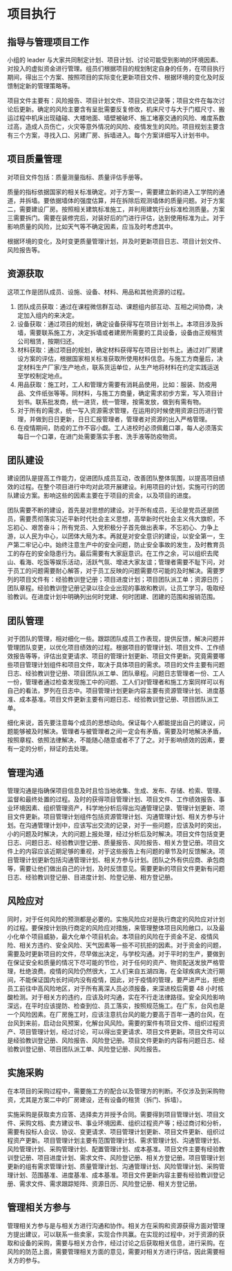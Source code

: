 # 项目执行
## 指导与管理项目工作
小组的 leader 与大家共同制定计划、项目计划、讨论可能受到影响的环境因素、对投入的虚拟资金进行管理。组员们根据项目的规划制定自身的任务，在项目执行期间，得出三个方案、按照项目的实际变化更新项目文件、根据环境的变化及时反馈制定新的管理策略等。

项目文件主要有：风险报告、项目计划文件、项目交流记录等；项目文件在每次讨论后更新。确定的风险主要含有呈批需要反复修改，机床尺寸与大于门框尺寸、搬运过程中机床出现磕碰、大楼地面、墙壁被破坏、施工堵塞交通的风险、难度系数过高，造成人员伤亡，火灾等意外情况的风险、疫情发生的风险。项目规划主要含有三个方案，寻找入口、另建厂房、拆墙进入。每个方案详细写入计划书中。


## 项目质量管理
对项目文件包括：质量测量指标、质量评估手册等。

质量的指标依据国家的相关标准确定。对于方案一，需要建立新的进入工学院的通道，并拆墙。要依据墙体的强度估算，并在拆除后观测墙体的质量问题。对于方案二，需要建设厂房。按照相关建筑标准施工，并利用建筑行业标准检测质量。方案三需要拆门。需要在装修完后，对装好后的门进行评估，达到使用标准为止。对于影响质量的风险，比如天气等不确定因素，应当及时考虑其中。

根据环境的变化，及时变更质量管理计划，并及时更新项目日志、项目计划文件、风险报告等。


## 资源获取
这项工作是团队成员、设施、设备、材料、用品和其他资源的过程。

1. 团队成员获取：通过在课程微信群互动、课题组内部互动、互相之间协商，决定加入组内的来决定。
2. 设备获取：通过项目的规划，确定设备获得写在项目计划书上。本项目涉及拆墙，需要联系施工方，决定拆墙或者建房所需要的工具设备，设备由正规租赁公司租赁，按期归还。
3. 材料获取：通过项目的规划，确定材料获得写在项目计划书上。通过对厂房建设方案的评估，根据国家相关标准获取所使用材料信息。与施工方商量后，决定材料生产厂家/生产地点，联系货运单位，从生产地将材料在约定实践运送至学校制定地点。
4. 用品获取：施工时，工人和管理方需要有消耗品使用，比如：服装、防疫用品、文件纸张等等。同材料，与施工方商量，确定需求初步方案，写入项目计划书。联系批发商，统一进货，统一管理，按需发放，做到有需有物。
5. 对于所有的需求，统一写入资源需求管理，在运用的时候使用资源日历进行管理，并做到日日更新，日日汇报管理者，管理者对资源的出入严格管理。
6. 在疫情期间，防疫的工作不容小觑。工人进校时必须佩戴口罩，每人必须落实每日一个口罩，在进门处需要落实手套、洗手液等防疫物资。


## 团队建设
建设团队是提高工作能力，促进团队成员互动，改善团队整体氛围，以提高项目绩效的过程。在整个项目进行中均对此项开展建设。利用项目的计划，实施可行的团队建设方案。影响这些的因素主要在于项目的资金，以及项目的进度。

团队需要不断的建设，首先是对思想的建设。对于所有成员，无论是党员还是团员，需要贯彻落实习近平新时代社会主义思想，高举新时代社会主义伟大旗帜，不忘初心、艰苦奋斗；所有党员、入党积极分子首先做出表率，不忘初心、力争上游，以人民为中心，以团体大局为本。再就是对安全意识的建设，以安全第一，生产第二牢记心中。始终注意生产中的安全问题，防止安全事故的发生，及时教育员工的存在的安全隐患行为。最后需要有大家庭意识。在工作之余，可以组织去爬山、看海、吃饭等娱乐活动，活跃气氛、增进大家友谊；管理者需要不耻下问，对于员工的问题需要耐心解答，对于员工反映的问题需要尽可能的及时解决。需要罗列的项目文件有：经验教训登记册；项目进度计划；项目团队派工单；资源日历；团队章程。经验教训登记册记录以往企业出现的事故和教训，让员工学习，吸取经验教训。在进度计划中明确列出何时党建、何时团建、团建的范围和报销范围。


## 团队管理
对于团队的管理，相对细化一些。跟踪团队成员工作表现，提供反馈，解决问题并管理团队变更，以优化项目绩效的过程。根据项目的管理计划、项目文件、工作绩效报告等等，评估出变更请求、项目的管理计划更新、项目文件更新。究竟需要哪些项目管理计划组件和项目文件，取决于具体项目的需求。项目的文件主要有问题日志、经验教训登记册、项目团队派工单、团队章程。问题日志管理者一份、工人一份，管理者通过检查发现施工中的问题、工人们对管理者和施工方案同样可以有自己的看法，罗列在日志中。项目管理计划更新内容主要有资源管理计划、进度基准、成本基准。项目文件更新主要有问题日志、经验教训登记册、项目团队派工单。

细化来说，首先要注意每个成员的思想动向。保证每个人都能提出自己的建议，问题能够被及时解决。管理者与被管理者之间一定会有矛盾，需要及时地解决矛盾，按照章程、依照法律解决，不能随心随意或者不了了之。对于影响绩效的因素，要有一定的分析，辩证的去处理。


## 管理沟通
管理沟通是指确保项目信息及时且恰当地收集、生成、发布、存储、检索、管理、监督和最终处置的过程。及时的获得项目管理计划、项目文件、工作绩效报告、事业环境因素、组织管理资产，科学地分析后得出沟通管理记录、管理计划更新、项目文件更新。项目管理计划组件包括资源管理计划、沟通管理计划、相关方参与计划。在沟通管理计划中，应该写出交流的记录，对于一些问题，应该及时的突出，小的问题及时解决，大的问题上报处理，经过分析后及时解决。项目文件包括变更日志、问题日志、经验教训登记册、质量报告、风险报告、相关方登记册。项目文件上的内容应该近期足够的重视，对于这些报告上有问题的章节及时反馈解决。项目管理计划更新包括沟通管理计划、相关方参与计划。团队之外有供应商、承包商等，需要让他们做出自己的计划，及时反馈意见。需要更新的项目文件更新有问题日志、经验教训登记册、目进度计划、险登记册、相方登记册。


## 风险应对
同时，对于任何风险的预测都是必要的。实施风险应对是执行商定的风险应对计划的过程。要保按计划执行商定的风险应对措施，来管理整体项目风险敞口，以及最小化单个项目威胁，最大化单个项目机会。本项目的风险在于资金不足、疫情风险、相关方违约、安全风险、天气因素等一些不可抗拒的因素。对于资金的问题，需要及时更新项目的文件，尽早做出决定，与学校沟通。对于平时的生产，要做到在保证安全和质量的情况下尽可能的节俭，对于任何的资产、物资配送发放严格管理，杜绝浪费。疫情的风险仍然很大，工人们来自五湖四海，在全球疾病大流行期间，不能保证国内长时间内没有疫情，因此，对于疫情的管理，要严进严出，拒绝员工前往中高风险地区，对于所有离深人员必须报备，来深进校后需要 48 小时核酸检测。对于相关方的违约，应该及时沟通，实在不行走法律路径。安全风险影响深远，在平时应该提防、检查到位、员工落实，按照规范施工。在广东，台风也是一个风险因素。在厂房施工时，应该注意抗台风的能力要高于百年一遇的台风，在台风到来前，启动台风预案，化解台风风险。需要的案件有项目文件、组织过程资产、项目管理计划，经过讨论，可以得出变更请求、项目文件更新。项目文件可以是经验教训登记册、风险报告、风险登记册。项目文件更新的内容有问题日志、经验教训登记册、项目团队派工单、风险登记册、风险报告。


## 实施采购
在本项目的采购过程中，需要施工方的配合以及管理方的判断。不仅涉及到采购物资，尤其是方案二中的厂房建设，还有设备的租赁（拆门、拆墙）。

实施采购是获取卖方应答、选择卖方并授予合同。需要得到项目管理计划、项目文件、采购文档、卖方建议书、事业环境因素、组织过程资产等；经过商讨和分析，需要有投标人会议、协议、变更请求、项目管理计划更新、项目文件更新、组织过程资产更新。项目管理计划主要有范围管理计划、需求管理计划、沟通管理计划、风险管理计划、采购管理计划、配置管理计划、成本基准。项目文件主要有经验教训登记册、项目进度计划、需求文件、风险登记册、相关方登记册。项目管理计划更新的组有需求管理计划、质量管理计划、沟通管理计划、风险管理计划、采购管理计划、范围基准、进度基准、成本基准。项目文件更新内容主要有经验教训登记册、需求文件、需求跟踪矩阵、资源日历、风险登记册、相关方登记册。


## 管理相关方参与
管理相关方参与是与相关方进行沟通和协作。相关方在采购和资源获得方面对管理方提出建议，可以联系一些卖家，实现合作共赢。在实现的过程中，对于资源的获取和设备的采购，需要与相关方合作，经过讨论之后获取相关信息，进行采购。在风险的防范上面，需要管理相关方面的意见，需要对相关方进行评估，因此需要相关方的参与。
